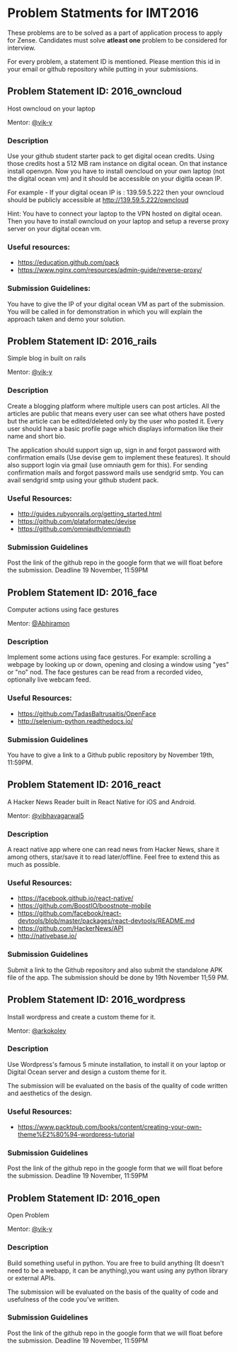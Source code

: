 Problem Statments for IMT2016
=============================

These problems are to be solved as a part of application process to apply for Zense. Candidates must solve **atleast one** problem to be considered for interview.

For every problem, a statement ID is mentioned. Please mention this id in your email or github repository while putting in your submissions.

## Problem Statement ID: 2016_owncloud
Host owncloud on your laptop

Mentor: [@vik-y](https://github.com/vik-y)

### Description
Use your github student starter pack to get digital ocean credits. Using those credits host a 512 MB ram instance on digital ocean. On that instance install openvpn. Now you have to install owncloud on your own laptop (not the digital ocean vm) and it should be accessible on your digitla ocean IP.

For example - If your digital ocean IP is : 139.59.5.222 then your owncloud should be publicly accessible at http://139.59.5.222/owncloud

Hint: You have to connect your laptop to the VPN hosted on digital ocean. Then you have to install owncloud on your laptop and setup a reverse proxy server on your digital ocean vm.

### Useful resources:
* https://education.github.com/pack
* https://www.nginx.com/resources/admin-guide/reverse-proxy/

### Submission Guidelines:
You have to give the IP of your digital ocean VM as part of the submission. You will be called in for demonstration in which you will explain the approach taken and demo your solution.

## Problem Statement ID: 2016_rails
Simple blog in built on rails

Mentor: [@vik-y](https://github.com/vik-y)

### Description

Create a blogging platform where multiple users can post articles. All the articles are public that means every user can see what others have posted but the article can be edited/deleted only by the user who posted it. Every user should have a basic profile page which displays information like their name and short bio.

The application should support sign up, sign in and forgot password with confirmation emails (Use devise gem to implement these features). It should also support login via gmail (use omniauth gem for this). For sending confirmation mails and forgot password mails use sendgrid smtp. You can avail sendgrid smtp using your github student pack.

### Useful Resources:
* http://guides.rubyonrails.org/getting_started.html
* https://github.com/plataformatec/devise
* https://github.com/omniauth/omniauth

### Submission Guidelines
Post the link of the github repo in the google form that we will float before the submission. Deadline 19 November, 11:59PM

## Problem Statement ID: 2016_face
Computer actions using face gestures

Mentor: [@Abhiramon](https://github.com/Abhiramon)

### Description

Implement some actions using face gestures. For example: scrolling a webpage by looking up or down, opening and closing a window using "yes" or "no" nod.
The face gestures can be read from a recorded video, optionally live webcam feed.

### Useful Resources:
* https://github.com/TadasBaltrusaitis/OpenFace
* http://selenium-python.readthedocs.io/

### Submission Guidelines
You have to give a link to a Github public repository by November 19th, 11:59PM.

## Problem Statement ID: 2016_react
A Hacker News Reader built in React Native for iOS and Android.

Mentor: [@vibhavagarwal5](https://github.com/vibhavagarwal5)

### Description
A react native app where one can read news from Hacker News, share it among others, star/save it to read later/offline. Feel free to extend this as much as possible.

### Useful Resources:
* https://facebook.github.io/react-native/
* https://github.com/BoostIO/boostnote-mobile
* https://github.com/facebook/react-devtools/blob/master/packages/react-devtools/README.md 
* https://github.com/HackerNews/API
* http://nativebase.io/

### Submission Guidelines
Submit a link to the Github repository and also submit the standalone APK file of the app. The submission should be done by 19th November 11;59 PM.

## Problem Statement ID: 2016_wordpress
Install wordpress and create a custom theme for it.

Mentor: [@arkokoley](https://github.com/arkokoley)

### Description
Use Wordpress's famous 5 minute installation, to install it on your laptop or Digital Ocean server and design a custom theme for it.

The submission will be evaluated on the basis of the quality of code written and aesthetics of the design.

### Useful Resources:
* https://www.packtpub.com/books/content/creating-your-own-theme%E2%80%94-wordpress-tutorial

### Submission Guidelines
Post the link of the github repo in the google form that we will float before the submission. Deadline 19 November, 11:59PM

## Problem Statement ID: 2016_open
Open Problem

Mentor: [@vik-y](https://github.com/vik-y)

### Description

Build something useful in python. You are free to build anything (It doesn't need to be a webapp, it can be anything),you want using any python library or external APIs.

The submission will be evaluated on the basis of the quality of code and usefulness of the code you've written.

### Submission Guidelines

Post the link of the github repo in the google form that we will float before the submission. Deadline 19 November, 11:59PM
